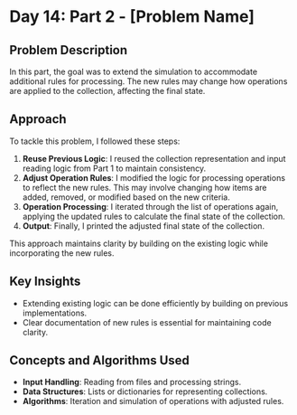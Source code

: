 # Day 14: Part 2 - [Problem Name]

## Problem Description
In this part, the goal was to extend the simulation to accommodate additional rules for processing. The new rules may change how operations are applied to the collection, affecting the final state.

## Approach
To tackle this problem, I followed these steps:
1. **Reuse Previous Logic**: I reused the collection representation and input reading logic from Part 1 to maintain consistency.
2. **Adjust Operation Rules**: I modified the logic for processing operations to reflect the new rules. This may involve changing how items are added, removed, or modified based on the new criteria.
3. **Operation Processing**: I iterated through the list of operations again, applying the updated rules to calculate the final state of the collection.
4. **Output**: Finally, I printed the adjusted final state of the collection.

This approach maintains clarity by building on the existing logic while incorporating the new rules.

## Key Insights
- Extending existing logic can be done efficiently by building on previous implementations.
- Clear documentation of new rules is essential for maintaining code clarity.

## Concepts and Algorithms Used
- **Input Handling**: Reading from files and processing strings.
- **Data Structures**: Lists or dictionaries for representing collections.
- **Algorithms**: Iteration and simulation of operations with adjusted rules.